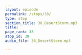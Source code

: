 ```yaml
---
layout: episode
permalink: /stops/38/
type: stop
section_title: 38_DesertStorm.mp3
title: 
page_rank: 38
stop_id: 38
audio_file: 38_DesertStorm.mp3

---
```

